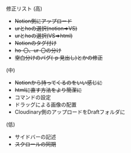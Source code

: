 修正リスト
(高)
- ~~Notion側にアップロード~~
- ~~urとhoの選択(notion⇒VS)~~
- ~~urとhoの選択(VS⇒html)~~
- ~~Notionのタグ付け~~
- ~~ho-〇、ur-〇の分け~~
- ~~空白分けのバグ(-p 見出し)とかの修正~~

(中)
- ~~Notionから持ってくるのをいい感じに~~
- ~~htmlに直す方法をより簡潔に~~
- コマンドの設定
- ドラッグによる画像の配置
- Cloudinary側のアップロードをDraftフォルダに

(低)
- サイドバーの記述
- ~~スクロールの同期~~

